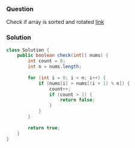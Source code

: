 ### Question 
Check if array is sorted and rotated
[link](https://leetcode.com/problems/check-if-array-is-sorted-and-rotated/description/)

### Solution 

```JAVA
class Solution {
    public boolean check(int[] nums) {
        int count = 0;
        int n = nums.length;
        
        for (int i = 0; i < n; i++) {
            if (nums[i] > nums[(i + 1) % n]) {
                count++;
                if (count > 1) {
                    return false;
                }
            }
        }
        
        return true;
    }
}
```